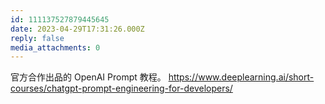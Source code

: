 ```yaml
---
id: 111137527879445645
date: 2023-04-29T17:31:26.000Z
reply: false
media_attachments: 0
---
```


官方合作出品的 OpenAI Prompt 教程。 https://www.deeplearning.ai/short-courses/chatgpt-prompt-engineering-for-developers/


